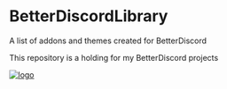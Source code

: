 # BetterDiscordLibrary

A list of addons and themes created for BetterDiscord

This repository is a holding for my BetterDiscord projects

[![logo]][link]

[logo]: https://betterdiscord.app/resources/branding/logo_large.svg
[link]: https://betterdiscord.app/
